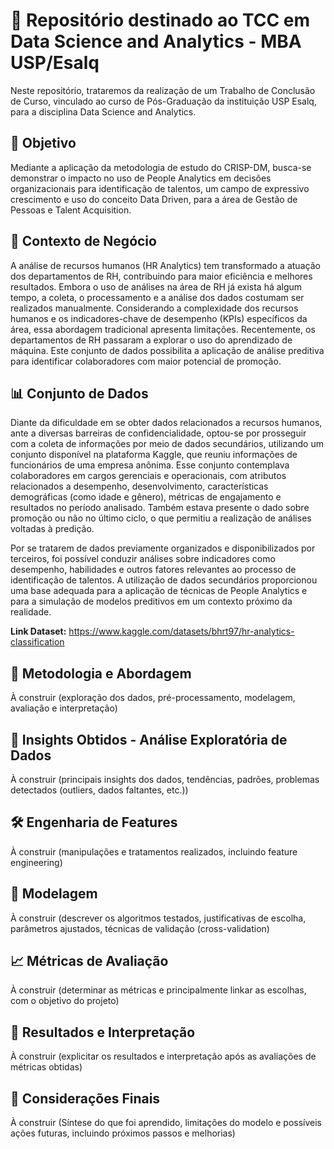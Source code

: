 # 🚀 Repositório destinado ao TCC em Data Science and Analytics - MBA USP/Esalq

Neste repositório, trataremos da realização de um Trabalho de Conclusão de Curso, vinculado ao curso de Pós-Graduação da instituição USP Esalq, para a disciplina Data Science and Analytics.

## 📌 Objetivo
Mediante a aplicação da metodologia de estudo do CRISP-DM, busca-se demonstrar o impacto no uso de People Analytics em decisões organizacionais para identificação de talentos, um campo de expressivo crescimento e uso do conceito Data Driven, para a área de Gestão de Pessoas e Talent Acquisition.

## 🏢 Contexto de Negócio

A análise de recursos humanos (HR Analytics) tem transformado a atuação dos departamentos de RH, contribuindo para maior eficiência e melhores resultados. Embora o uso de análises na área de RH já exista há algum tempo, a coleta, o processamento e a análise dos dados costumam ser realizados manualmente. Considerando a complexidade dos recursos humanos e os indicadores-chave de desempenho (KPIs) específicos da área, essa abordagem tradicional apresenta limitações. Recentemente, os departamentos de RH passaram a explorar o uso do aprendizado de máquina. Este conjunto de dados possibilita a aplicação de análise preditiva para identificar colaboradores com maior potencial de promoção.

## 📊 Conjunto de Dados

Diante da dificuldade em se obter dados relacionados a recursos humanos, ante a diversas barreiras de confidencialidade, optou-se por prosseguir com a coleta de informações por meio de dados secundários, utilizando um conjunto disponível na plataforma Kaggle, que reuniu informações de funcionários de uma empresa anônima. Esse conjunto contemplava colaboradores em cargos gerenciais e operacionais, com atributos relacionados a desempenho, desenvolvimento, características demográficas (como idade e gênero), métricas de engajamento e resultados no período analisado. Também estava presente o dado sobre promoção ou não no último ciclo, o que permitiu a realização de análises voltadas à predição.

Por se tratarem de dados previamente organizados e disponibilizados por terceiros, foi possível conduzir análises sobre indicadores como desempenho, habilidades e outros fatores relevantes ao processo de identificação de talentos. A utilização de dados secundários proporcionou uma base adequada para a aplicação de técnicas de People Analytics e para a simulação de modelos preditivos em um contexto próximo da realidade.

**Link Dataset:** https://www.kaggle.com/datasets/bhrt97/hr-analytics-classification

## 🔎 Metodologia e Abordagem
À construir (exploração dos dados, pré-processamento, modelagem, avaliação e interpretação)
 
## 📜 Insights Obtidos - Análise Exploratória de Dados
À construir (principais insights dos dados, tendências, padrões, problemas detectados (outliers, dados faltantes, etc.))

## 🛠️ Engenharia de Features
À construir (manipulações e tratamentos realizados, incluindo feature engineering)

## 🤖 Modelagem
À construir (descrever os algoritmos testados, justificativas de escolha, parâmetros ajustados, técnicas de validação (cross-validation)

## 📈 Métricas de Avaliação
À construir (determinar as métricas e principalmente linkar as escolhas, com o objetivo do projeto)

## 🏁 Resultados e Interpretação
À construir (explicitar os resultados e interpretação após as avaliações de métricas obtidas)

## 🔄 Considerações Finais
À construir (Síntese do que foi aprendido, limitações do modelo e possíveis ações futuras, incluindo próximos passos e melhorias)
